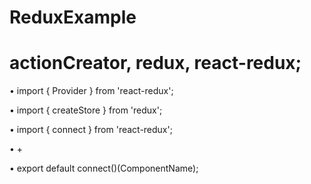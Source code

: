 # ReduxExample

# actionCreator, redux, react-redux;


• import { Provider } from 'react-redux';

• import { createStore } from 'redux';

• import { connect } from 'react-redux';

• + <Provider store={store}>

• export default connect()(ComponentName);
